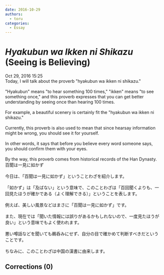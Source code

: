 ```yaml
---
date: 2016-10-29
authors:
  - toru
categories:
  - Essay
---
```


<h1 id="subject_show"><strong><em>Hyakubun wa Ikken ni Shikazu</strong></em> (Seeing is Believing)</h1>
<div class="date">Oct 29, 2016 15:25</div>
<div id="post"><div id="body_show_ori">
Today, I will talk about the proverb "hyakubun wa ikken ni shikazu."<br/><br/>"Hyakubun" means "to hear something 100 times," "ikken" means "to see something once," and this proverb expresses that you can get better understanding by seeing once than hearing 100 times.<br/><br/>For example, a beautiful scenery is certainly fit the "hyakubun wa ikken ni shikazu."<br/><br/>Currently, this proverb is also used to mean that since hearsay information might be wrong, you should see it for yourself.<br/><br/>In other words, it says that before you believe every word someone says, you should confirm them with your eyes.<br/><br/>By the way, this proverb comes from historical records of the Han Dynasty.
</div></div>

<!-- more -->

<div id="post_ja"><div id="body_show_mo">
百聞は一見に如かず<br/><br/>今日は、「百聞は一見に如かず」ということわざを紹介します。<br/><br/>「如かず」は「及ばない」という意味で、このことわざは「百回聞くよりも、一回見たほうが確かである（よく理解できる）」ということを表します。<br/><br/>例えば、美しい風景などはまさに「百聞は一見に如かず」です。<br/><br/>また、現在では「聞いた情報には誤りがあるかもしれないので、一度見たほうが良い」という意味でもよく使われます。<br/><br/>悪い噂話などを聞いても鵜呑みにせず、自分の目で確かめて判断すべきだということです。<br/><br/>ちなみに、このことわざは中国の漢書に由来します。
</div></div>

## Corrections (0)
